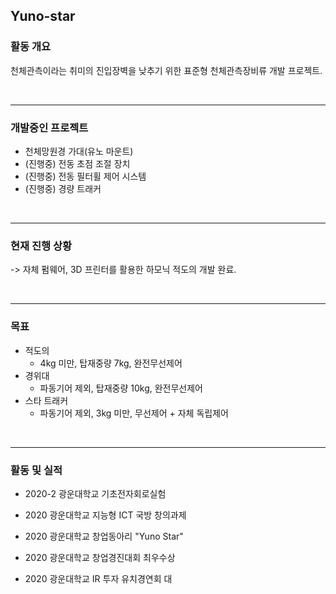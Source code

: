 ## Yuno-star

### 활동 개요

천체관측이라는 취미의 진입장벽을 낮추기 위한 표준형 천체관측장비류 개발 프로젝트.

<br>

- - -

### 개발중인 프로젝트
* 천체망원경 가대(유노 마운트)
* (진행중) 전동 초점 조절 장치
* (진행중) 전동 필터휠 제어 시스템
* (진행중) 경량 트래커

<br>

- - -

### 현재 진행 상황
-> 자체 펌웨어, 3D 프린터를 활용한 하모닉 적도의 개발 완료.


<br>

- - -

### 목표
  * 적도의
    * 4kg 미만, 탑재중량 7kg, 완전무선제어
  * 경위대
    * 파동기어 제외, 탑재중량 10kg, 완전무선제어
  * 스타 트래커
    * 파동기어 제외, 3kg 미만, 무선제어 + 자체 독립제어


<br>

- - -

### 활동 및 실적

*  2020-2 광운대학교 기초전자회로실험

* 2020 광운대학교 지능형 ICT 국방 창의과제
 
* 2020 광운대학교 창업동아리 "Yuno Star"
 
* 2020 광운대학교 창업경진대회 최우수상
 
* 2020 광운대학교 IR 투자 유치경연회 대
 

